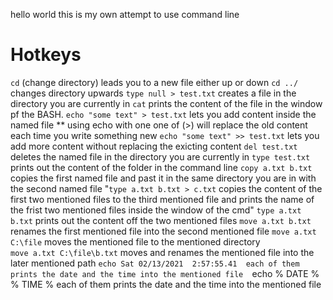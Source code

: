 hello world
this is my own attempt to use command line
# Hotkeys
`cd` (change directory) leads you to a new file either up or down
`cd ../` changes directory upwards
`type null > test.txt` creates a file in the directory you are currently in
`cat` prints the content of the file in the window pf the BASH.
`echo "some text" > test.txt` lets you add content inside the named file
** using echo with one one of (>) will replace the old content each time you write something new
`echo "some text" >> test.txt` lets you add more content without replacing the exicting content
`del test.txt` deletes the named file in the directory you are currently in
`type test.txt` prints out the content of the folder in the command line
`copy a.txt b.txt` copies the first named file and past it in the same directory you are in with the second named file
"`type a.txt b.txt > c.txt` copies the content of the first two mentioned files to the third mentioned file and prints the name of the frist two mentioned files inside the window of the cmd" 
`type a.txt b.txt` prints out the content off the two mentioned files 
`move a.txt b.txt` renames the first mentioned file into the second mentioned file 
`move a.txt C:\file` moves the mentioned file to the mentioned directory  
`move a.txt C:\file\b.txt` moves and renames the mentioned file into the later mentioned path 
`echo Sat 02/13/2021  2:57:55.41  each of them prints the date and the time into the mentioned file 
`echo % DATE % % TIME %  each of them prints the date and the time into the mentioned file 
